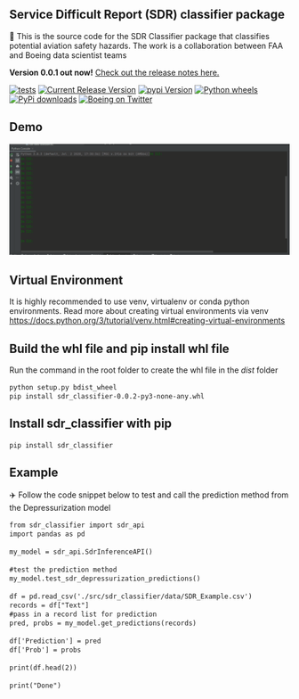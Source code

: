 ## Service Difficult Report (SDR) classifier package
:rocket: This is the source code for the SDR Classifier package that classifies potential aviation safety hazards.  The work is a collaboration between FAA and Boeing data scientist teams

**Version 0.0.1 out now!**
[Check out the release notes here.](https://github.com/Boeing/sdr-hazards-classification/releases)

[![tests](https://github.com/Boeing/sdr-hazards-classification/actions/workflows/python-package.yml/badge.svg)](https://github.com/Boeing/sdr-hazards-classification/actions/workflows/python-package.yml)
[![Current Release Version](https://img.shields.io/github/release/Boeing/sdr-hazards-classification.svg?style=flat-square&logo=github)](https://github.com/Boeing/sdr-hazards-classification/releases)
[![pypi Version](https://img.shields.io/pypi/v/sdr-classifier.svg?style=flat-square&logo=pypi&logoColor=white)](https://pypi.org/project/sdr-classifier/)
[![Python wheels](https://img.shields.io/badge/wheels-%E2%9C%93-4c1.svg?longCache=true&style=flat-square&logo=python&logoColor=white)](https://github.com/Boeing/sdr-hazards-classification/releases)
[![PyPi downloads](https://static.pepy.tech/personalized-badge/sdr-classifier?period=total&units=international_system&left_color=grey&right_color=orange&left_text=pip%20downloads)](https://pypi.org/project/sdr-classifier/)
[![Boeing on Twitter](https://img.shields.io/twitter/follow/boeing.svg?style=social&label=Follow)](https://twitter.com/boeing)

## Demo
![](https://github.com/Boeing/sdr-hazards-classification/blob/hai-branch/img/sdr_classifier.gif)

## Virtual Environment
It is highly recommended to use venv, virtualenv or conda python environments. Read more about creating virtual environments via venv
https://docs.python.org/3/tutorial/venv.html#creating-virtual-environments

## Build the whl file and pip install whl file 
Run the command in the root folder to create the whl file in the _dist_ folder
```
python setup.py bdist_wheel
pip install sdr_classifier-0.0.2-py3-none-any.whl
```

## Install sdr_classifier with pip
```
pip install sdr_classifier
```

## Example
:airplane: Follow the code snippet below to test and call the prediction method from the Depressurization model

```
from sdr_classifier import sdr_api
import pandas as pd

my_model = sdr_api.SdrInferenceAPI()

#test the prediction method
my_model.test_sdr_depressurization_predictions()

df = pd.read_csv('./src/sdr_classifier/data/SDR_Example.csv')
records = df["Text"]
#pass in a record list for prediction
pred, probs = my_model.get_predictions(records)

df['Prediction'] = pred
df['Prob'] = probs

print(df.head(2))

print("Done")
```
